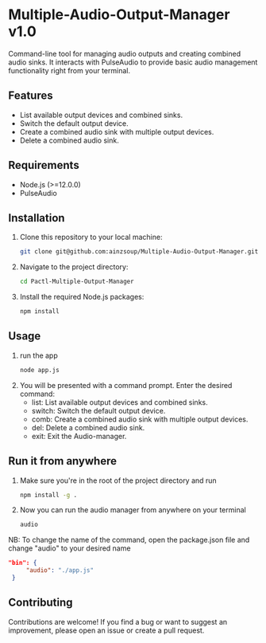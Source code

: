 # Multiple-Audio-Output-Manager v1.0
Command-line tool for managing audio outputs and creating combined audio sinks. It interacts with PulseAudio to provide basic audio management functionality right from your terminal.

## Features

- List available output devices and combined sinks.
- Switch the default output device.
- Create a combined audio sink with multiple output devices.
- Delete a combined audio sink.

## Requirements

- Node.js (>=12.0.0)
- PulseAudio

## Installation

1. Clone this repository to your local machine:
   ```bash
   git clone git@github.com:ainzsoup/Multiple-Audio-Output-Manager.git
2. Navigate to the project directory:
    ```bash
    cd Pactl-Multiple-Output-Manager
3. Install the required Node.js packages:
   ```bash
   npm install
## Usage
1. run the app
    ```bash
    node app.js
2. You will be presented with a command prompt. Enter the desired command:
   - list: List available output devices and combined sinks.
   - switch: Switch the default output device.
   - comb: Create a combined audio sink with multiple output devices.
   - del: Delete a combined audio sink.
   - exit: Exit the Audio-manager.
## Run it from anywhere
1. Make sure you're in the root of the project directory and run
   ```bash
   npm install -g .
2. Now you can run the audio manager from anywhere on your terminal
   ```bash
   audio
NB: To change the name of the command, open the package.json file and change "audio" to your desired name
   ```json
  "bin": {
		"audio": "./app.js"
	}
```

## Contributing
Contributions are welcome! If you find a bug or want to suggest an improvement, please open an issue or create a pull request.
